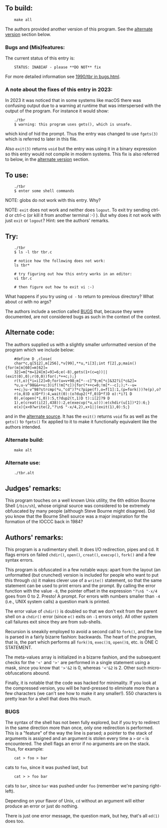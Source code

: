 ## To build:

``` <!---sh-->
    make all
```

The authors provided another version of this program. See the [alternate
version](#alternate-code) section below.


### Bugs and (Mis)features:

The current status of this entry is:

```
    STATUS: INABIAF - please **DO NOT** fix
```

For more detailed information see [1990/tbr in bugs.html](../../bugs.html#1990_tbr).


### A note about the fixes of this entry in 2023:

In 2023 it was noticed that in some systems like macOS there was confusing
output due to a warning at runtime that was interspersed with the output of the
program. For instance it would show:

``` <!---sh-->
    ./tbr
    $ warning: this program uses gets(), which is unsafe.
```

which kind of hid the prompt. Thus the entry was changed to use `fgets(3)` which
is referred to later in this file.

Also `exit(3)` returns `void` but the entry was using it in a binary expression so
this entry would not compile in modern systems. This fix is also referred to
below, in the [alternate version](#alternate-code) section.


## To use:

``` <!---sh-->
    ./tbr
    $ enter some shell commands
```

NOTE: globs do not work with this entry. Why?

NOTE: `exit` does not work and neither does `logout`. To exit try sending ctrl-d
or ctrl-c (or kill it from another terminal :-) ). But why does it not work with
just `exit` or `logout`? Hint: see the authors' remarks.


## Try:

``` <!---sh-->
    ./tbr
    $ ls -l tbr tbr.c

    # notice how the following does not work:
    ls tbr*

    # try figuring out how this entry works in an editor:
    vi tbr.c

    # then figure out how to exit vi :-)
```

What happens if you try using `cd -` to return to previous directory? What about
`cd` with no args?

The authors include a section called [BUGS](#bugs) that, because they were
documented, are not considered bugs as such in the context of the contest.


## Alternate code:

The authors supplied us with a slightly smaller unformatted version
of the program which we include below:

``` <!---c-->
    #define D ,close(
    char*c,q[512],m[256],*v[99],**u,*i[3];int f[2],p;main(){for(m[m[60]=m[62]=
    32]=m[*m=124[m]=9]=6;e(-8),gets(1+(c=q))||(exit(0),0);r(0,0))for(;*++c;);}
    r(t,o){*i=i[2]=0;for(u=v+98;m[*--c]^9;m[*c]&32?i[*c&2]=
    *u,u-v^98&&++u:3)if(!m[*c]){for(*++c=0;!m[*--c];);*--u=
    ++c;}u-v^98?strcmp(*u,"cd")?*c?pipe(f),o=f[1]:1,(p=fork())?e(p),o?
    r(o,0)D o)D*f):4,wait(0):(o?dup2(*f,0)D*f)D o):*i?1 D
    0),e(open(*i,0)):5,t?dup2(t,1)D t):i[2]?9 D
    1),e(creat(i[2],438)):2,e(execvp(*u,u))):e(chdir(u[1])*2):6;}
    e(x){x<0?write(2,"?\n$ "-x/4,2),x+1||(exit(1),0):5;}
```

and in the [alternate source](%%REPO_URL%%/1990/tbr/tbr.alt.c). It has the `exit()` returns `void` fix
as well as the `gets()` to `fgets()` fix applied to it to make it functionally
equivalent like the authors intended.


### Alternate build:

``` <!---sh-->
    make alt
```


### Alternate use:

``` <!---sh-->
    ./tbr.alt
```


## Judges' remarks:

This program touches on a well known Unix utility, the 6th edition Bourne Shell
(`/bin/sh`), whose original source was considered to be extremely obfuscated by
many people (although Steve Bourne might disagree). Did you know that the Bourne
Shell source was a major inspiration for the formation of the IOCCC back in
1984?


## Authors' remarks:

This program is a rudimentary shell. It does I/O redirection, pipes
and cd. It flags errors on failed `chdir()`, `open()`, `creat()`,
`execvp()`, `fork()` and a few syntax errors.

This program is obfuscated in a few notable ways: apart from the layout (an
unformatted (but crunched) version is included for people who want to put this
through `cb`) it makes clever use of a `write()` statement, so that the same statement
can be used to print errors and the prompt. By calling the error function with
the value `-8`, the pointer offset in the expression `"?\n$ "-x/4` goes from 0
to 2.  Presto!  A prompt. For errors with numbers smaller than `-4` (i.e., UNIX
system calls) a question mark is printed.

The error value of `chdir()` is doubled so that we don't exit from the parent
shell on a `chdir()` error (since `e()` exits on `-1` errors only).  All other
system call failures exit since they are from sub-shells.

Recursion is sneakily employed to avoid a second call to `fork()`,
and the line is parsed in a fairly bizarre fashion:  backwards. The
heart of the program, that is, the part which performs all `fork()`s,
`exec()`s, `open()`s, etc. is ONE C STATEMENT.

The meta-values array is initialized in a bizarre fashion, and the
subsequent checks for the `'<'` and `'>'` are performed in a single
statement using a mask, since you know that `'>'&2` is 0, whereas
`'<'&2` is 2. Other such micro-obfuscations abound.

Finally, it is notable that the code was hacked for minimality. If
you look at the compressed version, you will be hard-pressed to
eliminate more than a few characters (we can't see how to make it
any smaller!).  550 characters is pretty lean for a shell that does
this much.


### BUGS

The syntax of the shell has not been fully explored, but if you try
to redirect in the same direction more than once, only one
redirection is performed. This is a "feature" of the way the line
is parsed; a pointer to the stack of arguments is assigned and an
argument is stolen every time a `>` or `<` is encountered.  The
shell flags an error if no arguments are on the stack. Thus, for
example:

``` <!---sh-->
    cat > foo > bar
```

cats to `foo`, since it was pushed last, but

``` <!---sh-->
    cat > > foo bar
```

cats to `bar`, since `bar` was pushed under `foo` (remember we're
parsing right-left).

Depending on your flavor of Unix, `cd` without an argument will
either produce an error or just do nothing.

There is just one error message, the question mark, but hey, that's
all `ed(1)` does too.


<!--

    Copyright © 1984-2024 by Landon Curt Noll. All Rights Reserved.

    You are free to share and adapt this file under the terms of this license:

	Creative Commons Attribution-ShareAlike 4.0 International (CC BY-SA 4.0)

    For more information, see:

	https://creativecommons.org/licenses/by-sa/4.0/

-->
